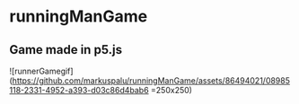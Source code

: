 # runningManGame

## Game made in p5.js

![runnerGamegif](https://github.com/markuspalu/runningManGame/assets/86494021/08985118-2331-4952-a393-d03c86d4bab6 =250x250)

